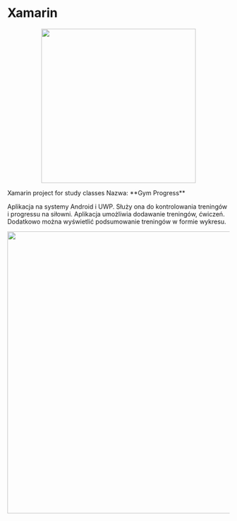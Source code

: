 # Xamarin
<p align="center">
<img src="https://user-images.githubusercontent.com/16398511/39098781-106a162e-4670-11e8-9259-380348f9f5be.jpg" width="350" >
</p>
Xamarin project for study classes  
Nazwa: **Gym Progress**  

Aplikacja na systemy Android i UWP. Służy ona do kontrolowania treningów i progressu na siłowni. Aplikacja umożliwia dodawanie treningów, ćwiczeń.
Dodatkowo można wyświetlić podsumowanie treningów w formie wykresu.  
<p align="center">
<img src="https://user-images.githubusercontent.com/16398511/39098728-6e8532bc-466f-11e8-924e-fc824a80eca6.png" width="640" >
</p>
